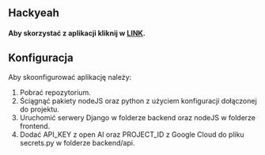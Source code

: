 ## Hackyeah

#### Aby skorzystać z aplikacji kliknij w [LINK](http://textuntrap.pl).

## Konfiguracja

Aby skoonfigurować aplikację należy:
1. Pobrać repozytorium.
2. Ściągnąć pakiety nodeJS oraz python z użyciem konfiguracji dołączonej do projektu.
3. Uruchomić serwery Django w folderze backend oraz nodeJS w folderze frontend.
4. Dodać API_KEY z open AI oraz PROJECT_ID z Google Cloud do pliku secrets.py w folderze backend/api.
